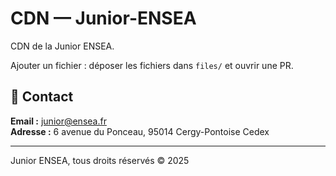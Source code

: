 
# CDN — Junior-ENSEA

CDN de la Junior ENSEA.

Ajouter un fichier : déposer les fichiers dans `files/` et ouvrir une PR.

## 📧 Contact

**Email :** junior@ensea.fr  
**Adresse :** 6 avenue du Ponceau, 95014 Cergy-Pontoise Cedex

---

Junior ENSEA, tous droits réservés © 2025